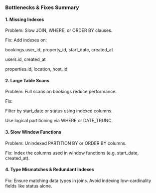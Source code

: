 ### Bottlenecks & Fixes Summary

#### 1. Missing Indexes
Problem: Slow JOIN, WHERE, or ORDER BY clauses.

Fix: Add indexes on:

bookings.user_id, property_id, start_date, created_at

users.id, created_at

properties.id, location, host_id

#### 2. Large Table Scans
Problem: Full scans on bookings reduce performance.

Fix:

Filter by start_date or status using indexed columns.

Use logical partitioning via WHERE or DATE_TRUNC.

#### 3. Slow Window Functions
Problem: Unindexed PARTITION BY or ORDER BY columns.

Fix: Index the columns used in window functions (e.g. start_date, created_at).

#### 4. Type Mismatches & Redundant Indexes
Fix: Ensure matching data types in joins. Avoid indexing low-cardinality fields like status alone.